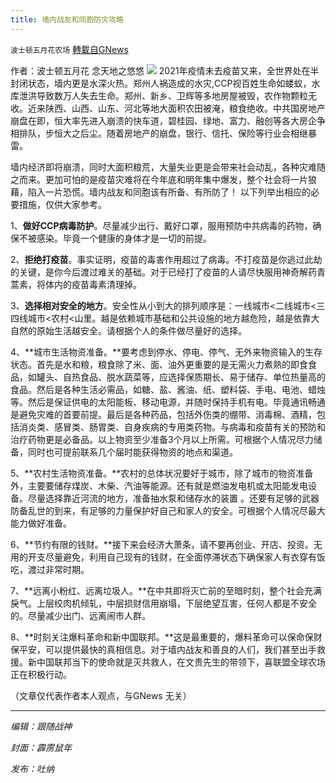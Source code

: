 ```yaml
---
title: 墙内战友和同胞防灾攻略
---
```

`波士顿五月花农场` [轉載自GNews](https://gnews.org/zh-hans/1596463/)

作者：波士顿五月花 念天地之悠悠
![](https://assets.gnews.org/wp-content/uploads/2021/10/20211015-1.jpg)
2021年疫情未去疫苗又来，全世界处在半封闭状态，墙内更是水深火热。郑州人祸造成的水灾,CCP视百姓生命如蝼蚁，水库泄洪导致数万人失去生命。郑州、新乡、卫辉等多地房屋被毁，农作物颗粒无收。近来陕西、山西、山东、河北等地大面积农田被淹，粮食绝收。中共国房地产崩盘在即，恒大率先进入崩溃的快车道，碧桂园、绿地、富力、融创等各大房企争相排队，步恒大之后尘。随着房地产的崩盘，银行、信托、保险等行业会相继暴雷。

墙内经济即将崩溃，同时大面积粮荒，大量失业更是会带来社会动乱，各种灾难随之而来。更加可怕的是疫苗灾难将在今年底和明年集中爆发，整个社会将一片狼藉，陷入一片恐慌。墙内战友和同胞该有所备、有所防了！ 以下列举出相应的必要措施，仅供大家参考。

1、**做好CCP病毒防护**。尽量减少出行、戴好口罩，服用预防中共病毒的药物，确保不被感染。毕竟一个健康的身体才是一切的前提。

2、**拒绝打疫苗**。事实证明，疫苗的毒害作用超过了病毒。不打疫苗是你逃过此劫的关键，是你今后渡过难关的基础。对于已经打了疫苗的人请尽快服用神奇解药青蒿素，将体内的疫苗毒素清理掉。

3、**选择相对安全的地方**。安全性从小到大的排列顺序是：一线城市&lt;二线城市&lt;三四线城市&lt;农村&lt;山里。越是依赖城市基础和公共设施的地方越危险，越是依靠大自然的原始生活越安全。请根据个人的条件做尽量好的选择。

4、**城市生活物资准备。**要考虑到停水、停电、停气、无外来物资输入的生存状态。首先是水和粮，粮食除了米、面、油外更重要的是无需火力煮熟的即食食品，如罐头、自热食品、脱水蔬菜等，应选择保质期长、易于储存、单位热量高的食品。然后是各种生活必需品，如糖、盐、酱油、纸、塑料袋、手电、电池、蜡烛等。然后是保证供电的太阳能板、移动电源，并随时保持手机有电。毕竟通讯畅通是避免灾难的首要前提。最后是各种药品，包括外伤类的绷带、消毒棉、酒精，包括消炎类、感冒类、肠胃类、自身疾病的专用类药物。与病毒和疫苗有关的预防和治疗药物更是必备品。以上物资至少准备3个月以上所需。可根据个人情况尽力储备，同时也可提前联系几个届时能获得物资的地点和渠道。

5、**农村生活物资准备。**农村的总体状况要好于城市，除了城市的物资准备外，主要要储存煤炭、木柴、汽油等能源。还有就是燃油发电机或太阳能发电设备。尽量选择靠近河流的地方，准备抽水泵和储存水的装置 。还要有足够的武器防备乱世的到来，有足够的力量保护好自己和家人的安全。可根据个人情况尽最大能力做好准备。

6、**节约有限的钱财。**接下来会经济大萧条，请不要再创业、开店、投资。无用的开支尽量避免，利用自己现有的钱财，在全面停滞状态下确保家人有衣穿有饭吃，渡过非常时期。

7、**远离小粉红、远离垃圾人。**在中共即将灭亡前的至暗时刻，整个社会充满戾气。上层绞肉机倾轧，中层损财信用崩塌，下层绝望互害，任何人都是不安全的。尽量减少出门、远离闹市人群。

8、**时刻关注爆料革命和新中国联邦。**这是最重要的，爆料革命可以保命保财保平安，可以提供最快的真相信息。对于墙内战友和善良的人们，我们甚至出手救援。新中国联邦当下的使命就是灭共救人，在文贵先生的带领下，喜联盟全球农场正在积极行动。

（文章仅代表作者本人观点，与GNews 无关）

* * *

*编辑：跟随战神*

*封面：霹雳鼠年*

*发布：吐纳*
